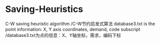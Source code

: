 # Saving-Heuristics
C-W saving heuristic algorithm /C-W节约启发式算法
database3.txt is the point information: X, Y axis coordinates, demand, code subscript /database3.txt为点的信息：X、Y轴坐标，需求，编码下标
